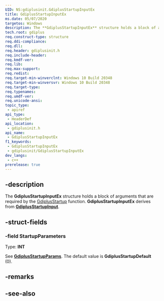 ```yaml
---
UID: NS:gdiplusinit.GdiplusStartupInputEx
title: GdiplusStartupInputEx
ms.date: 05/07/2020
targetos: Windows
description: The **GdiplusStartupInputEx** structure holds a block of arguments that are required by the [GdiplusStartup](../gdiplusinit/nf-gdiplusinit-gdiplusstartup.md) function.
tech.root: gdiplus
req.construct-type: structure
req.ddi-compliance: 
req.dll: 
req.header: gdiplusinit.h
req.include-header: 
req.kmdf-ver: 
req.lib: 
req.max-support: 
req.redist: 
req.target-min-winverclnt: Windows 10 Build 20348
req.target-min-winversvr: Windows 10 Build 20348
req.target-type: 
req.typenames: 
req.umdf-ver: 
req.unicode-ansi: 
topic_type:
 - apiref
api_type:
 - HeaderDef
api_location:
 - gdiplusinit.h
api_name:
 - GdiplusStartupInputEx
f1_keywords:
 - GdiplusStartupInputEx
 - gdiplusinit/GdiplusStartupInputEx
dev_langs:
 - c++
prerelease: true
---
```


## -description

The **GdiplusStartupInputEx** structure holds a block of arguments that are required by the [GdiplusStartup](/windows/win32/api/gdiplusinit/nf-gdiplusinit-gdiplusstartup) function. **GdiplusStartupInputEx** derives from [**GdiplusStartupInput**](/windows/win32/api/gdiplusinit/nf-gdiplusinit-gdiplusstartupinput-gdiplusstartupinput).

## -struct-fields

### -field StartupParameters

Type: **INT**

See [**GdiplusStartupParams**](./ne-gdiplusinit-gdiplusstartupparams.md). The default value is **GdiplusStartupDefault** (0).

## -remarks

## -see-also
